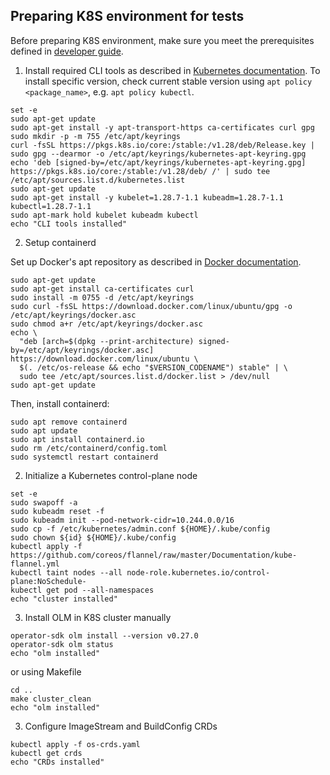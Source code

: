 ## Preparing K8S environment for tests

Before preparing K8S environment, make sure you meet the prerequisites 
defined in [developer guide](https://github.com/openvinotoolkit/operator/blob/main/docs/developer_guide.md). 

1. Install required CLI tools as described in [Kubernetes documentation](https://kubernetes.io/docs/setup/production-environment/tools/kubeadm/install-kubeadm/#installing-kubeadm-kubelet-and-kubectl).
To install specific version, check current stable version using ```apt policy <package_name>```, e.g. ```apt policy kubectl```.

```
set -e
sudo apt-get update
sudo apt-get install -y apt-transport-https ca-certificates curl gpg
sudo mkdir -p -m 755 /etc/apt/keyrings
curl -fsSL https://pkgs.k8s.io/core:/stable:/v1.28/deb/Release.key | sudo gpg --dearmor -o /etc/apt/keyrings/kubernetes-apt-keyring.gpg
echo 'deb [signed-by=/etc/apt/keyrings/kubernetes-apt-keyring.gpg] https://pkgs.k8s.io/core:/stable:/v1.28/deb/ /' | sudo tee /etc/apt/sources.list.d/kubernetes.list
sudo apt-get update
sudo apt-get install -y kubelet=1.28.7-1.1 kubeadm=1.28.7-1.1 kubectl=1.28.7-1.1
sudo apt-mark hold kubelet kubeadm kubectl
echo "CLI tools installed"
```

2. Setup containerd

Set up Docker's apt repository as described in [Docker documentation](https://docs.docker.com/engine/install/ubuntu/#install-using-the-repository).
```
sudo apt-get update
sudo apt-get install ca-certificates curl
sudo install -m 0755 -d /etc/apt/keyrings
sudo curl -fsSL https://download.docker.com/linux/ubuntu/gpg -o /etc/apt/keyrings/docker.asc
sudo chmod a+r /etc/apt/keyrings/docker.asc
echo \
  "deb [arch=$(dpkg --print-architecture) signed-by=/etc/apt/keyrings/docker.asc] https://download.docker.com/linux/ubuntu \
  $(. /etc/os-release && echo "$VERSION_CODENAME") stable" | \
  sudo tee /etc/apt/sources.list.d/docker.list > /dev/null
sudo apt-get update
```

Then, install containerd:

```
sudo apt remove containerd
sudo apt update
sudo apt install containerd.io
sudo rm /etc/containerd/config.toml
sudo systemctl restart containerd
```

2. Initialize a Kubernetes control-plane node

```
set -e
sudo swapoff -a
sudo kubeadm reset -f
sudo kubeadm init --pod-network-cidr=10.244.0.0/16
sudo cp -f /etc/kubernetes/admin.conf ${HOME}/.kube/config
sudo chown ${id} ${HOME}/.kube/config
kubectl apply -f https://github.com/coreos/flannel/raw/master/Documentation/kube-flannel.yml
kubectl taint nodes --all node-role.kubernetes.io/control-plane:NoSchedule-
kubectl get pod --all-namespaces
echo "cluster installed"
```

3. Install OLM in K8S cluster manually
```
operator-sdk olm install --version v0.27.0
operator-sdk olm status
echo "olm installed"
```

or using Makefile

```
cd ..
make cluster_clean
echo "olm installed"
```


3. Configure ImageStream and BuildConfig CRDs
```
kubectl apply -f os-crds.yaml
kubectl get crds
echo "CRDs installed"
```
